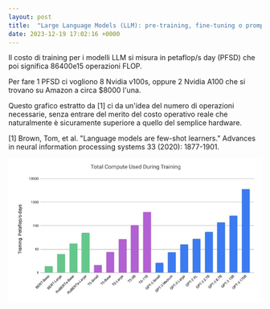```yaml
---
layout: post
title:  "Large Language Models (LLM): pre-training, fine-tuning o prompt engineering"
date: 2023-12-19 17:02:16 +0000
---
```



Il costo di training per i modelli LLM si misura in petaflop/s day (PFSD) che poi significa 86400e15 operazioni FLOP.

Per fare 1 PFSD ci vogliono 8 Nvidia v100s, oppure 2 Nvidia A100 che si trovano su Amazon a circa $8000 l'una.

Questo grafico estratto da [1] ci da un'idea del numero di operazioni necessarie, senza entrare del merito del costo operativo reale che naturalmente è sicuramente superiore a quello del semplice hardware.

[1] Brown, Tom, et al. "Language models are few-shot learners." Advances in neural information processing systems 33 (2020): 1877-1901.

![image](/images/training-cost.png)
